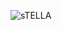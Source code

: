 ![sTELLA](https://github.com/StellaSoares14/StellaSoares14/assets/129445948/3c585760-dc05-461a-a845-ab3dd6027a95)


# 
